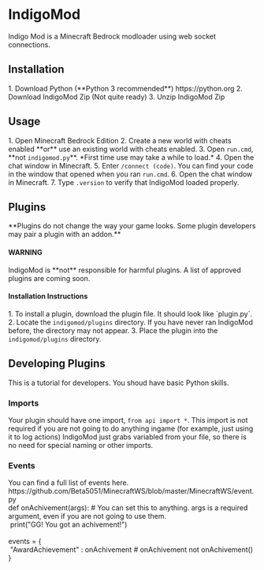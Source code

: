 <h1>IndigoMod</h1>
Indigo Mod is a Minecraft Bedrock modloader using web socket connections.
<h2>Installation</h2>
1. Download Python (**Python 3 recommended**) https://python.org
2. Download IndigoMod Zip (Not quite ready)
3. Unzip IndigoMod Zip
<h2>Usage</h2>
1. Open Minecraft Bedrock Edition
2. Create a new world with cheats enabled **or** use an existing world with cheats enabled.
3. Open <code>run.cmd</code>, **not <code>indigomod.py</code>**. *First time use may take a while to load.*
4. Open the chat window in Minecraft.
5. Enter <code>/connect (code)</code>. You can find your code in the window that opened when you ran <code>run.cmd</code>.
6. Open the chat window in Minecraft.
7. Type <code>.version</code> to verify that IndigoMod loaded properly.
<h2>Plugins</h2>
**Plugins do not change the way your game looks. Some plugin developers may pair a plugin with an addon.**
<h4>WARNING</h4>
IndigoMod is **not** responsible for harmful plugins. A list of approved plugins are coming soon.
<h4>Installation Instructions</h4>
1. To install a plugin, download the plugin file. It should look like `plugin.py`.
2. Locate the <code>indigomod/plugins</code> directory. If you have never ran IndigoMod before, the directory may not appear.
3. Place the plugin into the <code>indigomod/plugins</code> directory.
<h2>Developing Plugins</h2>
This is a tutorial for developers. You shoud have basic Python skills.
<h3>Imports</h3>
Your plugin should have one import, <code>from api import *</code>. This import is not required if you are not going to do anything ingame (for example, just using it to log actions)
IndigoMod just grabs variabled from your file, so there is no need for special naming or other imports.
<h3>Events</h3>
You can find a full list of events here. https://github.com/Beta5051/MinecraftWS/blob/master/MinecraftWS/event.py
<br>
 def onAchivement(args): # You can set this to anything. args is a required argument, even if you are not going to use them.<br>
 &nbsp;print("GG! You got an achivement!")<br>
 <br>
 events = {<br>
 &nbsp;"AwardAchievement" : onAchivement # onAchivement not onAchivement()<br>
 }
